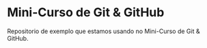 # Mini-Curso de Git & GitHub

Repositorio de exemplo que estamos usando no Mini-Curso de Git & GitHub.